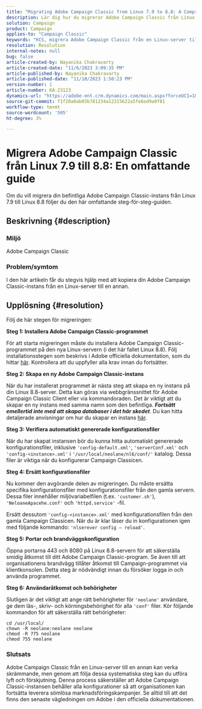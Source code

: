 ```yaml
---
title: "Migrating Adobe Campaign Classic from Linux 7.9 to 8.8: A Comprehensive Guide"
description: Lär dig hur du migrerar Adobe Campaign Classic från Linux 7.9 till 8.8 i den här omfattande guiden.
solution: Campaign
product: Campaign
applies-to: "Campaign Classic"
keywords: "KCS, migrera Adobe Campaign Classic från en Linux-server till en annan, ACC, "
resolution: Resolution
internal-notes: null
bug: false
article-created-by: Nayanika Chakravarty
article-created-date: "11/6/2023 3:09:35 PM"
article-published-by: Nayanika Chakravarty
article-published-date: "11/10/2023 1:50:23 PM"
version-number: 1
article-number: KA-23123
dynamics-url: "https://adobe-ent.crm.dynamics.com/main.aspx?forceUCI=1&pagetype=entityrecord&etn=knowledgearticle&id=6565317c-b67c-ee11-8179-6045bd006295"
source-git-commit: f1f20a0ab03b781234a12315622a5fe6ed9a0f81
workflow-type: tm+mt
source-wordcount: '505'
ht-degree: 3%

---
```


# Migrera Adobe Campaign Classic från Linux 7.9 till 8.8: En omfattande guide


Om du vill migrera din befintliga Adobe Campaign Classic-instans från Linux 7.9 till Linux 8.8 följer du den här omfattande steg-för-steg-guiden.

## Beskrivning {#description}


### Miljö

Adobe Campaign Classic

### Problem/symtom

I den här artikeln får du stegvis hjälp med att kopiera din Adobe Campaign Classic-instans från en Linux-server till en annan.


## Upplösning {#resolution}


Följ de här stegen för migreringen:

<b>Steg 1: Installera Adobe Campaign Classic-programmet</b>

För att starta migreringen måste du installera Adobe Campaign Classic-programmet på den nya Linux-servern (i det här fallet Linux 8.8). Följ installationsstegen som beskrivs i Adobe officiella dokumentation, som du hittar [här](https://experienceleague.adobe.com/docs/campaign-classic/using/installing-campaign-classic/install-campaign-on-prem/installing-campaign-in-linux-/prerequisites-of-campaign-installation-in-linux.html?lang=sv). Kontrollera att du uppfyller alla krav innan du fortsätter.

<b>Steg 2: Skapa en ny Adobe Campaign Classic-instans</b>

När du har installerat programmet är nästa steg att skapa en ny instans på din Linux 8.8-server. Detta kan göras via webbgränssnittet för Adobe Campaign Classic Client eller via kommandoraden. Det är viktigt att du skapar en ny instans med samma namn som den befintliga. <b>*Fortsätt emellertid inte med att skapa databaser i det här skedet</b>*. Du kan hitta detaljerade anvisningar om hur du skapar en instans [här](https://experienceleague.adobe.com/docs/campaign-classic/using/installing-campaign-classic/appendices/command-lines.html?lang=en#creating-an-instance).

<b>Steg 3: Verifiera automatiskt genererade konfigurationsfiler</b>

När du har skapat instansen bör du kunna hitta automatiskt genererade konfigurationsfiler, inklusive `'config-default.xml'`, `'serverConf.xml'` och `'config-<instance>.xml'` i `'/usr/local/neolane/nl6/conf/'` katalog. Dessa filer är viktiga när du konfigurerar Campaign Classicen.

<b>Steg 4: Ersätt konfigurationsfiler</b>

Nu kommer den avgörande delen av migreringen. Du måste ersätta specifika konfigurationsfiler med konfigurationsfiler från den gamla servern. Dessa filer innehåller miljövariabelfilen (t.ex. `'customer.sh'`), `'NeloaneApacehe.conf'` och `'httpd.service'` -fil.

Ersätt dessutom `'config-<instance>.xml'` med konfigurationsfilen från den gamla Campaign Classicen. När du är klar läser du in konfigurationen igen med följande kommando: `'nlserever config – reload'`.

<b>Steg 5: Portar och brandväggskonfiguration</b>

Öppna portarna 443 och 8080 på Linux 8.8-servern för att säkerställa smidig åtkomst till ditt Adobe Campaign Classic-program. Se även till att organisationens brandvägg tillåter åtkomst till Campaign-programmet via klientkonsolen. Detta steg är nödvändigt innan du försöker logga in och använda programmet.

<b>Steg 6: Användaråtkomst och behörigheter</b>

Slutligen är det viktigt att ange rätt behörigheter för `'neolane'` användare, ge dem läs-, skriv- och körningsbehörighet för alla `'conf'` filer. Kör följande kommandon för att säkerställa rätt behörigheter:


```
cd /usr/local/
chown -R neolane:neolane neolane
chmod -R 775 neolane
chmod 755 neolane
```


### Slutsats

Adobe Campaign Classic från en Linux-server till en annan kan verka skrämmande, men genom att följa dessa systematiska steg kan du utföra lyft och förskjutning. Denna process säkerställer att Adobe Campaign Classic-instansen behåller alla konfigurationer så att organisationen kan fortsätta leverera sömlösa marknadsföringskampanjer. Se alltid till att det finns den senaste vägledningen om Adobe i den officiella dokumentationen.

